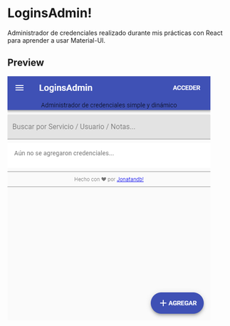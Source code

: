 # LoginsAdmin!
Administrador de credenciales realizado durante mis prácticas con React para aprender a usar Material-UI.

## Preview
[![Jonatandb](preview.png?raw=true "LoginsAdmin")](https://loginsadmin.herokuapp.com)

